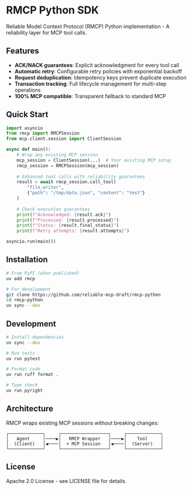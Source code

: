 # RMCP Python SDK

Reliable Model Context Protocol (RMCP) Python implementation - A reliability layer for MCP tool calls.

## Features

- **ACK/NACK guarantees**: Explicit acknowledgment for every tool call
- **Automatic retry**: Configurable retry policies with exponential backoff
- **Request deduplication**: Idempotency keys prevent duplicate execution
- **Transaction tracking**: Full lifecycle management for multi-step operations
- **100% MCP compatible**: Transparent fallback to standard MCP

## Quick Start

```python
import asyncio
from rmcp import RMCPSession
from mcp.client.session import ClientSession

async def main():
    # Wrap any existing MCP session
    mcp_session = ClientSession(...)  # Your existing MCP setup
    rmcp_session = RMCPSession(mcp_session)
    
    # Enhanced tool calls with reliability guarantees
    result = await rmcp_session.call_tool(
        "file_writer", 
        {"path": "/tmp/data.json", "content": "test"}
    )
    
    # Check execution guarantees
    print(f"Acknowledged: {result.ack}")
    print(f"Processed: {result.processed}")
    print(f"Status: {result.final_status}")
    print(f"Retry attempts: {result.attempts}")

asyncio.run(main())
```

## Installation

```bash
# From PyPI (when published)
uv add rmcp

# For development
git clone https://github.com/reliable-mcp-draft/rmcp-python
cd rmcp-python
uv sync --dev
```

## Development

```bash
# Install dependencies
uv sync --dev

# Run tests
uv run pytest

# Format code
uv run ruff format .

# Type check
uv run pyright
```

## Architecture

RMCP wraps existing MCP sessions without breaking changes:

```
┌─────────────┐     ┌──────────────────┐     ┌─────────────┐
│   Agent     │────▶│   RMCP Wrapper   │────▶│    Tool     │
│  (Client)   │◀────│  + MCP Session   │◀────│  (Server)   │
└─────────────┘     └──────────────────┘     └─────────────┘
```

## License

Apache 2.0 License - see LICENSE file for details.